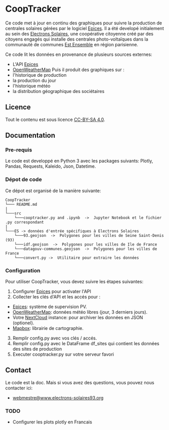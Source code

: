 # CoopTracker 
Ce code met à jour en continu des graphiques pour suivre la production de centrales solaires gérées par le logiciel [Epices](https://www.epices-energie.fr/fr/). Il a été developé initialement au sein des [Electrons Solaires](https://www.electrons-solaires93.org), une coopérative citoyenne créé par des citoyens engagés qui installe des centrales photo-voltaïques dans la communauté de communes [Est Ensemble](https://www.est-ensemble.fr) en région parisienne. 

Ce code lit les données en provenance de plusieurs sources externes:
- L'API [Epices](https://www.epices-energie.fr/fr/) 
- [OpenWeatherMap](https://openweathermap.org)
Puis il produit des graphiques sur :
- l'historique de production 
- la production du jour
- l'historique météo 
- la distribution géographique des sociétaires

## Licence
Tout le contenu est sous licence [CC-BY-SA 4.0](https://creativecommons.org/licenses/by-sa/4.0/).

## Documentation
### Pre-requis
Le code est developpé en Python 3 avec les packages suivants: Plotly, Pandas, Requests, Kaleido, Json, Datetime. 

### Dépot de code
Ce dépot est organisé de la manière suivante:

```
CoopTracker
└─── README.md
|
└───src
    └───cooptracker.py and .ipynb  ->  Jupyter Notebook et le fichier .py correspondant
|
└───ES -> données d'entrée spécifiques à Electrons Solaires
    └───93.geojson  ->  Polygones pour les villes de Seine Saint-Denis (93)
    └───idf.geojson  ->  Polygones pour les villes de Ile de France    
    └───datagouv-communes.geojson  ->  Polygones pour les villes de France
    └───convert.py ->  Utilitaire pour extraire les données
```

### Configuration
Pour utiliser CoopTracker, vous devez suivre les étapes suivantes:
 1. Configurer [Epices](https://www.epices-energie.fr/fr/) pour activater l'API
 2. Collecter les clés d'API et les accés pour :
- [Epices](https://www.epices-energie.fr/fr/): système de supervision PV.  
- [OpenWeatherMap](https://openweathermap.org): données météo libres (jour,  3 derniers jours).  
- Votre [NextCloud](https://nextcloud.com) instance: pour archiver les données en JSON (optionel).
- [Mapbox](https://www.mapbox.com): librairie de cartographie. 
 3. Remplir config.py avec vos clés / accés. 
 4. Remplir config.py avec le DataFrame df_sites qui contient les données des sites de production
 5. Executer cooptracker.py sur votre serveur favori 

## Contact
Le code est la doc. Mais si vous avez des questions, vous pouvez nous contacter ici:
- webmestre@www.electrons-solaires93.org

### TODO

- Configurer les plots plotly en Francais
